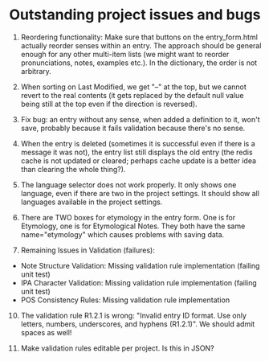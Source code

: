 # Outstanding project issues and bugs

1. Reordering functionality: Make sure that buttons on the entry_form.html actually reorder senses within an entry. The approach should be general enough for any other multi-item lists (we might want to reorder pronunciations, notes, examples etc.). In the dictionary, the order is not arbitrary.

2. When sorting on Last Modified, we get "–" at the top, but we cannot revert to the real contents (it gets replaced by the default null value being still at the top even if the direction is reversed).

3. Fix bug: an entry without any sense, when added a definition to it, won't save, probably because it fails validation because there's no sense. 

4. When the entry is deleted (sometimes it is successful even if there is a message it was not), the entry list still displays the old entry (the redis cache is not updated or cleared; perhaps cache update is a better idea than clearing the whole thing?).

5. The language selector does not work properly. It only shows one language, even if there are two in the project settings. It should show all languages available in the project settings.

6. There are TWO boxes for etymology in the entry form. One is for Etymology, one is for Etymological Notes. They both have the same name="etymology" which causes problems with saving data.

8. Remaining Issues in Validation (failures):

- Note Structure Validation: Missing validation rule implementation (failing unit test)
- IPA Character Validation: Missing validation rule  implementation (failing unit test)
- POS Consistency Rules: Missing validation rule implementation

10. The validation rule R1.2.1 is wrong: "Invalid entry ID format. Use only letters, numbers, underscores, and hyphens (R1.2.1)". We should admit spaces as well!

11. Make validation rules editable per project. Is this in JSON?
